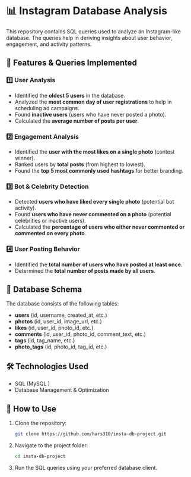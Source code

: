 # 📊 Instagram Database Analysis

This repository contains SQL queries used to analyze an Instagram-like database. The queries help in deriving insights about user behavior, engagement, and activity patterns.

## 📌 Features & Queries Implemented

### 1️⃣ **User Analysis**
- Identified the **oldest 5 users** in the database.
- Analyzed the **most common day of user registrations** to help in scheduling ad campaigns.
- Found **inactive users** (users who have never posted a photo).
- Calculated the **average number of posts per user**.

### 2️⃣ **Engagement Analysis**
- Identified the **user with the most likes on a single photo** (contest winner).
- Ranked users by **total posts** (from highest to lowest).
- Found the **top 5 most commonly used hashtags** for better branding.

### 3️⃣ **Bot & Celebrity Detection**
- Detected **users who have liked every single photo** (potential bot activity).
- Found **users who have never commented on a photo** (potential celebrities or inactive users).
- Calculated the **percentage of users who either never commented or commented on every photo**.

### 4️⃣ **User Posting Behavior**
- Identified the **total number of users who have posted at least once**.
- Determined the **total number of posts made by all users**.

## 📂 Database Schema
The database consists of the following tables:
- **users** (id, username, created_at, etc.)
- **photos** (id, user_id, image_url, etc.)
- **likes** (id, user_id, photo_id, etc.)
- **comments** (id, user_id, photo_id, comment_text, etc.)
- **tags** (id, tag_name, etc.)
- **photo_tags** (id, photo_id, tag_id, etc.)

## 🛠 Technologies Used
- SQL (MySQL )
- Database Management & Optimization

## 📜 How to Use
1. Clone the repository:
   ```bash
   git clone https://github.com/hars310/insta-db-project.git
   ```
2. Navigate to the project folder:
   ```bash
   cd insta-db-project
   ```
3. Run the SQL queries using your preferred database client.
